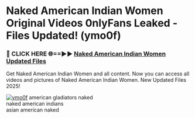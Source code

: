 # Naked American Indian Women Original Videos 0nlyFans Leaked - Files Updated! (ymo0f)

<h3>🔴 CLICK HERE 🌐==►► <a href="https://tinyurl.com/yckcrads" rel="nofollow">Naked American Indian Women Updated Files</a></h3>

Get Naked American Indian Women and all content. Now you can access all videos and pictures of Naked American Indian Women. New Updated Files 2025!

[![ymo0f](https://i.imgur.com/hpKpOFt.gif)](https://tinyurl.com/yckcrads)
american gladiators naked<br>
naked american indians<br>
asian american naked